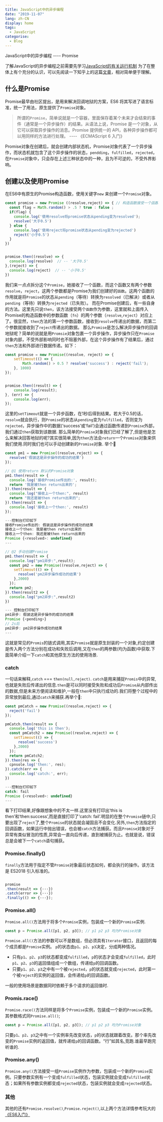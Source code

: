 ```yaml
---
title: JavaScript中的异步编程
date: "2019-11-07"
lang: zh-CN
display: home
tags:
  - JavaScript
categorise:
  - Blog
---
```


JavaScript中的异步编程 ---- Promise



  了解JavaScript的异步编程之前需要先学习[JavaScript的有关运行机制](http://www.webhbz.com/Pages/eventloop.html)
为了在整体上有个充分的认识，可以先阅读一下知乎上的这篇[文章](https://zhuanlan.zhihu.com/p/66593213)，相对简单便于理解。

## 什么是Promise

  Promise最早由社区提出，是用来解决回调地狱的方案，ES6 将其写进了语言标准，统一了用法，原生提供了`Promise`对象。
> 所谓的`Promise`，简单说就是一个容器，里面保存着某个未来才会结束的事件（通常是一个异步操作）的结果。从语法上说，Promise 是一个对象，从它可以获取异步操作的消息。Promise 提供统一的 API，各种异步操作都可以用同样的方法进行处理。   ---- 《ECMAScript 6 入门》

Promise对象在创建后，就会创建内部状态机，Promise对象代表了一个异步操作，而状态机就包含了这个异步操作的状态，`pendding`，`fulfilled`，`rejected`，
在`Promise`对象中，只会存在上述三种状态中的一种，且为不可逆的，不受外界影响。

## 创建以及使用Promise
在ES6中有原生的Promise构造函数，使用关键字`new` 来创建一个`Promise`对象。

```JavaScript
const promise = new Promise ((resolve,reject) => { // 构造函数接受一个函数为参数，将这个参数暂名为'fn' ，'fn'又接受两个参数，且均为函数
  const flag = Math.random() > .5 ? true : false ;
  if(flag) {
    console.log('使用resolve将promise状态从pending变为resolved');
    resolve('大于0.5')
  } else {
    console.log('使用reject将promise状态从pending变为rejected')
    reject('小于0.5')
  }
})


promise.then((resolve) => {
  console.log(resolve)  // -- '大于0.5'
},(reject) => {
  console.log(reject)  // -- '小于0.5'
})

```
我们来一点点拆分这个`Promise`，她接收了一个函数，而这个函数又有两个参数`resolve`，`reject`，这两个参数都是Promise为我们创建好的`函数`。这两个函数的作用就是将`Promise`的状态从`pending`（等待）转换为`resolved`（已解决）或者从`pending`（等待）转换为`rejected`（已失败）。
而在Promise创建后，有一些自身的方法。这里先只说`then`，该方法接受两个`函数`作为参数，这里就和上面传入Promise的构造函数中的参数函数（`fn`）的两个参数（`resolve`,`reject`）对应上了。很显然，`then`方法的第一个参数函数，接收到`resolve`传递出的数据，而第二个参数就接收到了`reject`传递出的数据。
那么`Promise`是怎么解决异步操作的回调地狱呢？简单的说就是用`Promsie`对象包裹一个异步操作，异步操作只在`Promise`对象内部，不受外部影响同时也不阻塞外部，在这个异步操作有了结果后，通过`then`方法和外部进行数据传递。如下：

```JavaScript
const promise = new Promise((resolve, reject) => {
    setTimeout(() => {
        Math.random() > 0.5 ? resolve('success') : reject('fail');
    }, 1000)
});


promise.then((result) => {
    console.log(result);
}, (err) => {
    console.log(err);
});

```
这里的`setTimeout`就是一个异步函数，在1秒后得到结果。若大于0.5的话，`resolve`就会执行，则`Promise`的状态从`pending`变为`fulfilled`，否则变为`rejected`，异步操作中的数据(‘success’或‘fail’)会通过函数传递到`Promise`外部，我们通过`then`获取到该数据.
那么简单的`Promise`对象我们已经了解了,但是他是怎么来解决回答地狱的呢?其实很简单,因为`then`方法会`return`一个`Promise`对象来供我们使用.同时我们也可以手动创建新的`Promise`对象.
举个🌰

```js
const pm1 = new Promise((resolve,reject) => {
  resolve('假装这是异步操作的成功的结果')
});

// @1 使用return 默认的Promise对象
pm1.then(result => {
  console.log('接收Promise传出的:', result);
  return '我是被then return出来的';
}).then(result => {
  console.log("接收上一个then:", result)
  return "我还是被then return出来的";
}).then(result => {
  console.log('接收上一个then:', result)
});

---控制台打印如下
接收Promise传出的: 假装这是异步操作的成功的结果
接收上一个then: 我是被then return出来的
接收上一个then: 我还是被then return出来的
Promise {<resolved>: undefined}
---

// @2 手动创建Promise
pm1.then(result => {
  console.log("pm1异步:",result);
  const pm2 = new Promise((resolve,reject) => {
    setTimeout(() => {
      resolve('pm2异步操作成功的结果')
    },2000)
  });
  return pm2;
}).then(result2 => {
  console.log("pm2异步:",result2)
})

--- 控制台打印如下
pm1异步: 假装这是异步操作的成功的结果
Promise {<pending>}
// 2s后
pm2异步: pm2异步操作成功的结果
---
```
这就是常见的`Promis`的链式调用,其实`Promise`就是原生封装的一个对象,约定创建是传入两个方法分别在成功和失败后调用,又在`then`的两参数(均为函数)中获取.下面简单介绍一下`catch`和其他原生方法的使用场景.

### catch
一句话来解释,`catch` === `then(null,reject)`.
`catch`是用来捕捉`Promis`中的异常,也就是失败后传递出的信息.`then`是可以同时接受失败和成功后`Promise`从内部传出的数据,但是未来方便阅读和维护,一般在`then`中只执行成功的.我们将整个过程中的异常放到最后,通过`catch`来捕获.再举个🌰:

```js
const pmCatch = new Promise((resolve,reject) => {
  reject('fail')
});

pmCatch.then(result => {
  console.log('this is then');
  const pmCatch2 = new Promise((resolve,reject) => {
    setTimeout(() => {
      resolve('success')
    },2000)
  });
  return pmCatch2;
}).then(res => {
  cpnsole.log('then:', res);
}).catch(err => {
  console.log('catch:', err);
})

---控制台打印如下
catch: fail
Promise {<resolved>: undefined}
---

```
看下打印结果,好像跟想象中的不太一样.这里没有打印出‘this is then’和‘then:success’,而是直接打印了‘catch: fail’.明显的在整个`Promise`链中,只要出现了`reject`了,整个`Promise`的状态就会凝固且不会变化.另外,`then`方法指定的回调函数，如果运行中抛出错误，也会被`catch`方法捕获。而且`Promise`对象对于异常有类似冒泡的性质,异常会一直向后传递，直到被捕获为止。也就是说，错误总是会被下一个`catch`语句捕获。

### Promise.finally()
`finally`方法用于指定不管`Promise`对象最后状态如何，都会执行的操作。该方法是 ES2018 引入标准的。
```js

promise
.then(result => {···})
.catch(error => {···})
.finally(() => {···});

```


### Promise.all()
`Promise.all()`方法用于将多个`Promise`实例，包装成一个新的`Promise`实例.
```js
const p = Promise.all([p1, p2, p3]); // p1 p2 p3 均为Promise对象
```
`Promise.all()`方法的参数可以不是数组，但必须具有`Iterator`接口，且返回的每个成员都是`Promise`实例。
`p`的状态由`p1`、`p2`、`p3`决定，分成两种情况。
- 只有`p1`、`p2`、`p3`的状态都变成`fulfilled`，`p`的状态才会变成`fulfilled`，此时`p1`、`p2`、`p3`的返回值组成一个数组，传递给`p`的回调函数。
- 只要`p1`、`p2`、`p3`之中有一个被`rejected`，`p`的状态就变成`rejected`，此时第一个被`reject`的实例的返回值，会传递给`p`的回调函数。

一般的使用场景是数据同时依赖于多个请求的返回值时.


### Promis.race()
`Promise.race()`方法同样是将多个`Promise`实例，包装成一个新的`Promise`实例。其参数格式同`Promise.all()`;
```js
const p = Promise.all([p1, p2, p3]); // p1 p2 p3 均为Promise对象
```
只要`p1`、`p2`、`p3`之中有一个实例率先改变状态，`p`的状态就跟着改变。那个率先改变的`Promise`实例的返回值，就传递给`p`的回调函数。“行”如其名,竞跑.谁最早跑完听谁的.

### Promise.any()
`Promise.any()`方法接受一组`Promise`实例作为参数，包装成一个新的`Promise`实例。只要参数实例有一个变成`fulfilled`状态，包装实例就会变成`fulfilled`状态；如果所有参数实例都变成`rejected`状态，包装实例就会变成`rejected`状态。

### 其他
其他的还有`Promise.resolve()`,`Promise.reject()`,以上两个方法详情参考阮大的[《ES6入门》](http://es6.ruanyifeng.com/#docs/promise#Promise-resolve)
